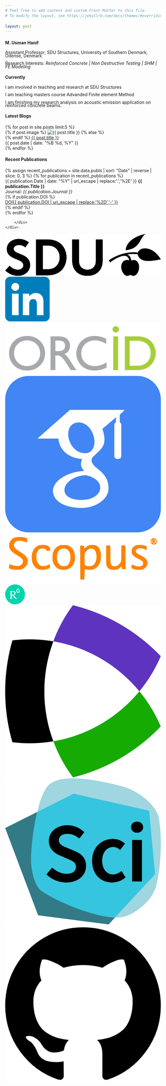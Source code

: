 ```yaml
---
# Feel free to add content and custom Front Matter to this file.
# To modify the layout, see https://jekyllrb.com/docs/themes/#overriding-theme-defaults

layout: post
---
```


<div class="container">
    <div class="box only-box">    
     <h4>M. Usman Hanif</h4>
     <div style="font-size: 14px; line-height: 0.75">
     <p>Assistant Professor, SDU Structures, University of Southern Denmark, Odense, Denmark</p>
     <p>Research Interests: <em> Reinforced Concrete | Non Destructive Testing | SHM | FE Modeling</em></p>
     </div>
     </div>
</div>

<div class="container">
    <div class="box only-box">    
     <h4>Currently</h4>
     <div style="font-size: 14px; line-height: 0.75">
     <p>I am involved in teaching and research at SDU Structures</p>
     <p>I am teaching masters course Advanded Finite element Method</p>
     <p>I am finishing my research analysis on acoustic emission application on reinforced concrete beams.</p>
     </div>
     </div>
</div>





 <div class="container">
        <div class="box left-box">
            <div class="col-md-6">
            <h4>Latest Blogs</h4>
            {% for post in site.posts limit:5 %}
            <div class="post-preview" data-title="{{ post.title }}">
                {% if post.image %}
                <img src="{{ post.image | relative_url }}" alt="{{ post.title }}" class="post-thumbnail">
                {% else %}
                <div class="post-thumbnail"></div> <!-- Placeholder for consistency -->
                {% endif %}
                <a href="{{ post.url | relative_url }}" class="post-titles">{{ post.title }}</a> &nbsp; &nbsp;
                <div class="post-meta">{{ post.date | date: "%B %d, %Y" }}</div>
            </div>
            {% endfor %}
        </div>
        </div>
        <div class="box right-box">
            <h4>Recent Publications</h4>
    {% assign recent_publications = site.data.publs | sort: "Date" | reverse | slice: 0, 3 %}
    {% for publication in recent_publications %}
        <div class="mainbar">
            <span class="yearbadge yearbadge-red">{{ publication.Date | date: "%Y" | uri_escape | replace:'.','%2E' }}</span>
                <strong>{{ publication.Title }}</strong><br>
                Journal:<em> {{ publication.Journal }}</em><br>
                {% if publication.DOI %}
                    <a href="{{ publication.DOI }}" target="_blank" class="badge-link">
                        <div class="doi-container"><span class="doi-text doi-badge">DOI</span><span class="doi-text badge badge-primary">{{ publication.DOI | uri_escape | replace:'%2D','-' }}</span></div>
                    </a>
                {% endif %}
        </div>
    {% endfor %}

        </div>
    </div>

<div class="container">
    <div class="box only-box">  
        <div class="social-thumbnails">
            <div class="social-thumbnail">
                <a href="https://portal.findresearcher.sdu.dk/da/persons/muha" target="_blank">
                    <img src="/assets/icons/icon_sdu.png" alt="SDU" />
                </a>
            </div>
            <div class="social-thumbnail">
                <a href="https://www.linkedin.com/in/usmanhnf" target="_blank">
                    <img src="/assets/icons/icon_linkedin.svg" alt="linkedin" />
                </a>
            </div>
            <div class="social-thumbnail">
                <a href="https://orcid.org/0000-0002-1490-2350" target="_blank">
                    <img src="/assets/icons/icon_orcid.svg" alt="orcid" />
                </a>
            </div>
            <div class="social-thumbnail">
                <a href="https://scholar.google.com.pk/citations?user=v-OxcFMAAAAJ&hl=en&oi=ao" target="_blank">
                    <img src="/assets/icons/icon_gscholar.svg" alt="gcsholar" />
                </a>
            </div>
            <div class="social-thumbnail">
                <a href="https://www.scopus.com/authid/detail.uri?authorId=55737908100" target="_blank">
                    <img src="/assets/icons/icon_scopus.svg" alt="scopus" />
                </a>
            </div>
            <div class="social-thumbnail">
                <a href="https://www.researchgate.net/profile/Usman_Hanif3" target="_blank">
                    <img src="/assets/icons/icon_researchgate.svg" alt="researchgate" />
                </a>
            </div>
            <div class="social-thumbnail">
                <a href="https://www.webofscience.com/wos/author/record/D-9996-2019" target="_blank">
                    <img src="/assets/icons/icon_wos.svg" alt="wos" />
                </a>
            </div>
            <div class="social-thumbnail">
                <a href="https://sciprofiles.com/profile/444581" target="_blank">
                    <img src="/assets/icons/icon_sci.png" alt="sci" />
                </a>
            </div>
            <div class="social-thumbnail">
                <a href="https://github.com/usmanhnf" target="_blank">
                    <img src="/assets/icons/icon_github.png" alt="github" />
                </a>
            </div>
        </div> 
    </div>
</div>

